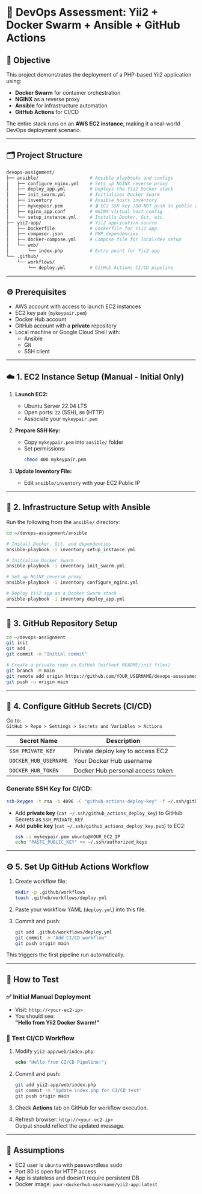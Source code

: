 # 🚀 DevOps Assessment: Yii2 + Docker Swarm + Ansible + GitHub Actions

## 📌 Objective

This project demonstrates the deployment of a PHP-based Yii2 application using:

- **Docker Swarm** for container orchestration  
- **NGINX** as a reverse proxy  
- **Ansible** for infrastructure automation  
- **GitHub Actions** for CI/CD

The entire stack runs on an **AWS EC2 instance**, making it a real-world DevOps deployment scenario.

---

## 🗂️ Project Structure

```bash
devops-assignment/
├── ansible/                   # Ansible playbooks and configs
│   ├── configure_nginx.yml    # Sets up NGINX reverse proxy
│   ├── deploy_app.yml         # Deploys the Yii2 Docker stack
│   ├── init_swarm.yml         # Initializes Docker Swarm
│   ├── inventory              # Ansible hosts inventory
│   ├── mykeypair.pem          # 🔒 EC2 SSH key (DO NOT push to public repos)
│   ├── nginx_app.conf         # NGINX virtual host config
│   └── setup_instance.yml     # Installs Docker, Git, etc.
├── yii2-app/                  # Yii2 application source
│   ├── Dockerfile             # Dockerfile for Yii2 app
│   ├── composer.json          # PHP dependencies
│   ├── docker-compose.yml     # Compose file for local/dev setup
│   └── web/
│       └── index.php          # Entry point for Yii2 app
└── .github/
    └── workflows/
        └── deploy.yml         # GitHub Actions CI/CD pipeline
```

---

## ⚙️ Prerequisites

- AWS account with access to launch EC2 instances
- EC2 key pair (`mykeypair.pem`)
- Docker Hub account
- GitHub account with a **private** repository
- Local machine or Google Cloud Shell with:
  - Ansible
  - Git
  - SSH client

---

## ☁️ 1. EC2 Instance Setup (Manual - Initial Only)

1. **Launch EC2:**
   - Ubuntu Server 22.04 LTS
   - Open ports: `22` (SSH), `80` (HTTP)
   - Associate your `mykeypair.pem`

2. **Prepare SSH Key:**
   - Copy `mykeypair.pem` into `ansible/` folder
   - Set permissions:
     ```bash
     chmod 400 mykeypair.pem
     ```

3. **Update Inventory File:**
   - Edit `ansible/inventory` with your EC2 Public IP

---

## 🔧 2. Infrastructure Setup with Ansible

Run the following from the `ansible/` directory:

```bash
cd ~/devops-assignment/ansible

# Install Docker, Git, and dependencies
ansible-playbook -i inventory setup_instance.yml

# Initialize Docker Swarm
ansible-playbook -i inventory init_swarm.yml

# Set up NGINX reverse proxy
ansible-playbook -i inventory configure_nginx.yml

# Deploy Yii2 app as a Docker Swarm stack
ansible-playbook -i inventory deploy_app.yml
```

---

## 🔗 3. GitHub Repository Setup

```bash
cd ~/devops-assignment
git init
git add .
git commit -m "Initial commit"

# Create a private repo on GitHub (without README/init files)
git branch -M main
git remote add origin https://github.com/YOUR_USERNAME/devops-assessment-yii2.git
git push -u origin main
```

---

## 🔐 4. Configure GitHub Secrets (CI/CD)

Go to:  
`GitHub > Repo > Settings > Secrets and Variables > Actions`

| Secret Name         | Description |
|---------------------|-------------|
| `SSH_PRIVATE_KEY`   | Private deploy key to access EC2 |
| `DOCKER_HUB_USERNAME` | Your Docker Hub username |
| `DOCKER_HUB_TOKEN`    | Docker Hub personal access token |

### Generate SSH Key for CI/CD:

```bash
ssh-keygen -t rsa -b 4096 -C "github-actions-deploy-key" -f ~/.ssh/github_actions_deploy_key -N ""
```

- Add **private key** (`cat ~/.ssh/github_actions_deploy_key`) to GitHub Secrets as `SSH_PRIVATE_KEY`
- Add **public key** (`cat ~/.ssh/github_actions_deploy_key.pub`) to EC2:
  ```bash
  ssh -i mykeypair.pem ubuntu@YOUR_EC2_IP
  echo "PASTE_PUBLIC_KEY" >> ~/.ssh/authorized_keys
  ```

---

## ⚙️ 5. Set Up GitHub Actions Workflow

1. Create workflow file:
   ```bash
   mkdir -p .github/workflows
   touch .github/workflows/deploy.yml
   ```

2. Paste your workflow YAML (`deploy.yml`) into this file.

3. Commit and push:
   ```bash
   git add .github/workflows/deploy.yml
   git commit -m "Add CI/CD workflow"
   git push origin main
   ```

This triggers the first pipeline run automatically.

---

## 🧪 How to Test

### ✅ Initial Manual Deployment
- Visit: `http://<your-ec2-ip>`  
- You should see:  
  **"Hello from Yii2 Docker Swarm!"**

### 🔁 Test CI/CD Workflow
1. Modify `yii2-app/web/index.php`:
   ```php
   echo "Hello from CI/CD Pipeline!";
   ```

2. Commit and push:
   ```bash
   git add yii2-app/web/index.php
   git commit -m "Update index.php for CI/CD test"
   git push origin main
   ```

3. Check **Actions** tab on GitHub for workflow execution.

4. Refresh browser: `http://<your-ec2-ip>`  
   Output should reflect the updated message.

---

## 🧾 Assumptions

- EC2 user is `ubuntu` with passwordless sudo
- Port 80 is open for HTTP access
- App is stateless and doesn't require persistent DB
- Docker image: `your-dockerhub-username/yii2-app:latest`
